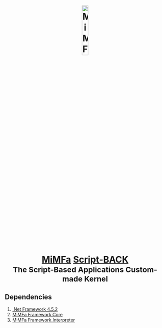 <h1 align="center">
	<a href="https://sback.mimfa.net" target="_blank">
		<img alt="MiMFa Framework" width="20%" src="https://sback.mimfa.net/file/logo/logo.png"/>
		<br>
		<a href="https://github.com/mimfa">MiMFa</a> <a href="https://github.com/mimfa/Script-BACK">Script-BACK</a>
	</a>
	<br><sub>The Script-Based Applications Custom-made Kernel</sub>
</h1>
<h2>Dependencies</h2>
<ol>
  <li><a href="https://versionsof.net/framework/4.5.2">.Net Framework 4.5.2</a></li>
  <li><a href="https://github.com/mimfa/Framework.Core">MiMFa Framework.Core</a></li>
  <li><a href="https://github.com/mimfa/Framework.Interpreter">MiMFa Framework.Interpreter</a></li>
</ol>
